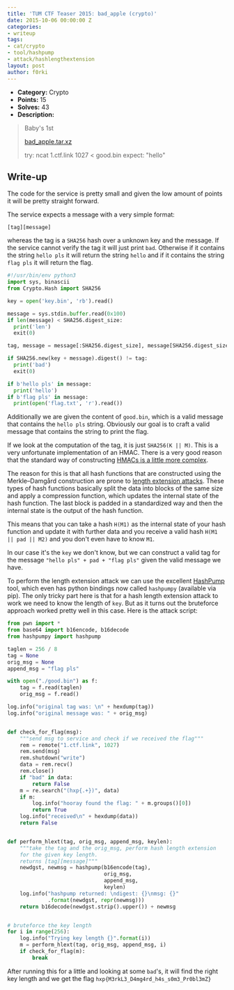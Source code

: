 ```yaml
---
title: 'TUM CTF Teaser 2015: bad_apple (crypto)'
date: 2015-10-06 00:00:00 Z
categories:
- writeup
tags:
- cat/crypto
- tool/hashpump
- attack/hashlengthextension
layout: post
author: f0rki
---
```


* **Category:** Crypto
* **Points:** 15
* **Solves:** 43
* **Description:**

> Baby's 1st
>
> [bad_apple.tar.xz](https://github.com/ctfs/write-ups-2015/raw/master/tum-ctf-teaser-2015/crypto/bad_apple/bad_apple.tar.xz)
>
> try:
>     ncat 1.ctf.link 1027 < good.bin
> expect:
>     "hello"


## Write-up

The code for the service is pretty small and given the low amount of
points it will be pretty straight forward.

The service expects a message with a very simple format:
```
[tag][message]
```
whereas the tag is a `SHA256` hash over a unknown key and the message.
If the service cannot verify the tag it will just print `bad`. Otherwise
if it contains the string `hello pls` it will return the string `hello`
and if it contains the string `flag pls` it will return the flag.

```python
#!/usr/bin/env python3
import sys, binascii
from Crypto.Hash import SHA256

key = open('key.bin', 'rb').read()

message = sys.stdin.buffer.read(0x100)
if len(message) < SHA256.digest_size:
  print('len')
  exit(0)

tag, message = message[:SHA256.digest_size], message[SHA256.digest_size:]

if SHA256.new(key + message).digest() != tag:
  print('bad')
  exit(0)

if b'hello pls' in message:
  print('hello')
if b'flag pls' in message:
  print(open('flag.txt', 'r').read())
```

Additionally we are given the content of `good.bin`, which is a valid message
that contains the `hello pls` string. Obviously our goal is to craft a valid
message that contains the string to print the flag.

If we look at the computation of the tag, it is just `SHA256(K || M)`. This is
a very unfortunate implementation of an HMAC. There is a very good reason that
the standard way of constructing [HMACs is a little more complex](https://en.wikipedia.org/wiki/Hash-based_message_authentication_code).

The reason for this is that all hash functions that are constructed using
the Merkle–Damgård construction are prone to [length extension attacks](https://en.wikipedia.org/wiki/Length_extension_attack). These types of hash
functions basically split the data into blocks of the same size and apply a
compression function, which updates the internal state of the hash function.
The last block is padded in a standardized way and then the internal state is
the output of the hash function.

This means that you can take a hash `H(M1)` as the internal state of your hash
function and update it with further data and you receive a valid hash
`H(M1 || pad || M2)` and you don't even have to know `M1`.

In our case it's the `key` we don't know, but we can construct a valid tag
for the message `"hello pls" + pad + "flag pls"` given the valid message
we have.

To perform the length extension attack we can use the excellent [HashPump](https://github.com/bwall/HashPump)
tool, which even has python bindings now called `hashpumpy` (available via pip).
The only tricky part here is that for a hash length extension attack to work we
need to know the length of `key`. But as it turns out the bruteforce approach worked
pretty well in this case. Here is the attack script:

```python
from pwn import *
from base64 import b16encode, b16decode
from hashpumpy import hashpump

taglen = 256 / 8
tag = None
orig_msg = None
append_msg = "flag pls"

with open("./good.bin") as f:
    tag = f.read(taglen)
    orig_msg = f.read()

log.info("original tag was: \n" + hexdump(tag))
log.info("original message was: " + orig_msg)


def check_for_flag(msg):
    """send msg to service and check if we received the flag"""
    rem = remote("1.ctf.link", 1027)
    rem.send(msg)
    rem.shutdown("write")
    data = rem.recv()
    rem.close()
    if "bad" in data:
        return False
    m = re.search("(hxp{.+})", data)
    if m:
        log.info("hooray found the flag: " + m.groups()[0])
        return True
    log.info("received\n" + hexdump(data))
    return False


def perform_hlext(tag, orig_msg, append_msg, keylen):
    """take the tag and the orig_msg, perform hash length extension
    for the given key length.
    returns [tag][message]"""
    newdgst, newmsg = hashpump(b16encode(tag),
                               orig_msg,
                               append_msg,
                               keylen)
    log.info("hashpump returned: \ndigest: {}\nmsg: {}"
             .format(newdgst, repr(newmsg)))
    return b16decode(newdgst.strip().upper()) + newmsg


# bruteforce the key length
for i in range(256):
    log.info("Trying key length {}".format(i))
    m = perform_hlext(tag, orig_msg, append_msg, i)
    if check_for_flag(m):
        break
```

After running this for a little and looking at some `bad`'s, it will find the right key
length and we get the flag `hxp{M3rkL3_D4mg4rd_h4s_s0m3_Pr0bl3mZ}`


